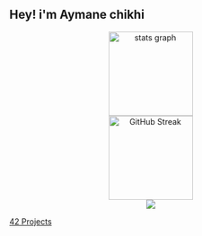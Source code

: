 <h2 align="left">Hey! i'm Aymane chikhi</h2>

<!-- <p align="center">
<br/>
<br/>
<a align="center"  href="https://github.com/aychikhi"><img lign="center" src="https://badge.mediaplus.ma/black/aychikhi" alt="aychikhi's 42 stats" /></a>
</div>
<br/> -->

<p align="center">
 </a>
 <div align="center">

  <img src="https://github-readme-stats.vercel.app/api?username=aychikhi&theme=nightowl&show_icons=true&hide_border=true&count_private=true" height="150" alt="stats graph"  />
 </div>
 <div align="center">
    <img src="https://streak-stats.demolab.com?user=aychikhi&theme=tokyonight-duo&border_radius=4.9&short_numbers=true" height="150" alt="GitHub Streak" />
</div>

<div align="center">
  <img src="https://visitor-badge.laobi.icu/badge?page_id=aychikhi" />
</div>

[42 Projects](https://github.com/aychikhi?tab=repositories&q=42-&type=&language=&sort=)
